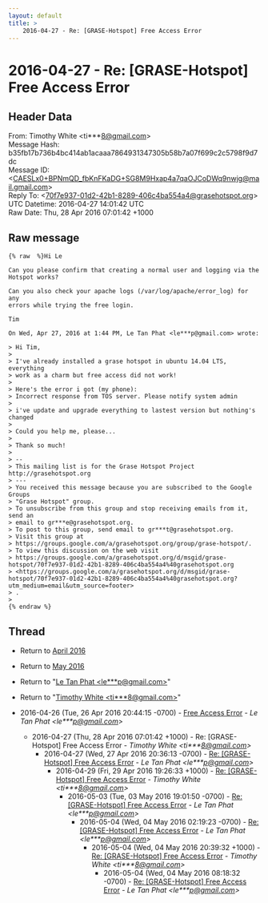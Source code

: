 ```yaml
---
layout: default
title: >
    2016-04-27 - Re: [GRASE-Hotspot] Free Access Error
---
```


# 2016-04-27 - Re: [GRASE-Hotspot] Free Access Error

## Header Data

From: Timothy White \<ti***8@gmail.com\><br>
Message Hash: b35fb17b736b4bc414ab1acaaa7864931347305b58b7a07f699c2c5798f9d7dc<br>
Message ID: \<CAESLx0+BPNmQD_fbKnFKaDG+SG8M9Hxap4a7qaOJCoDWq9nwjg@mail.gmail.com\><br>
Reply To: \<70f7e937-01d2-42b1-8289-406c4ba554a4@grasehotspot.org\><br>
UTC Datetime: 2016-04-27 14:01:42 UTC<br>
Raw Date: Thu, 28 Apr 2016 07:01:42 +1000<br>

## Raw message

```
{% raw  %}Hi Le

Can you please confirm that creating a normal user and logging via the
Hotspot works?

Can you also check your apache logs (/var/log/apache/error_log) for any
errors while trying the free login.

Tim

On Wed, Apr 27, 2016 at 1:44 PM, Le Tan Phat <le***p@gmail.com> wrote:

> Hi Tim,
>
> I've already installed a grase hotspot in ubuntu 14.04 LTS, everything
> work as a charm but free access did not work!
>
> Here's the error i got (my phone):
> Incorrect response from TOS server. Please notify system admin
>
> i've update and upgrade everything to lastest version but nothing's changed
>
> Could you help me, please...
>
> Thank so much!
>
> --
> This mailing list is for the Grase Hotspot Project http://grasehotspot.org
> ---
> You received this message because you are subscribed to the Google Groups
> "Grase Hotspot" group.
> To unsubscribe from this group and stop receiving emails from it, send an
> email to gr***e@grasehotspot.org.
> To post to this group, send email to gr***t@grasehotspot.org.
> Visit this group at
> https://groups.google.com/a/grasehotspot.org/group/grase-hotspot/.
> To view this discussion on the web visit
> https://groups.google.com/a/grasehotspot.org/d/msgid/grase-hotspot/70f7e937-01d2-42b1-8289-406c4ba554a4%40grasehotspot.org
> <https://groups.google.com/a/grasehotspot.org/d/msgid/grase-hotspot/70f7e937-01d2-42b1-8289-406c4ba554a4%40grasehotspot.org?utm_medium=email&utm_source=footer>
> .
>
{% endraw %}
```

## Thread

+ Return to [April 2016](/archive/2016/04)
+ Return to [May 2016](/archive/2016/05)

+ Return to "[Le Tan Phat <le***p<span>@</span>gmail.com>](/authors/le___p_at_gmail_com)"
+ Return to "[Timothy White <ti***8<span>@</span>gmail.com>](/authors/ti___8_at_gmail_com)"

+ 2016-04-26 (Tue, 26 Apr 2016 20:44:15 -0700) - [Free Access Error](/archive/2016/04/0da29fc0b3478a31ea47138680c49ae8f25f2b1f100ec5f39dbfddb32fa2143c) - _Le Tan Phat \<le***p@gmail.com\>_
  + 2016-04-27 (Thu, 28 Apr 2016 07:01:42 +1000) - Re: [GRASE-Hotspot] Free Access Error - _Timothy White \<ti***8@gmail.com\>_
    + 2016-04-27 (Wed, 27 Apr 2016 20:36:13 -0700) - [Re: [GRASE-Hotspot] Free Access Error](/archive/2016/04/43d8d322d2714979bb898d4b289fc1c8717ea40c659d541aab3813d10ff21222) - _Le Tan Phat \<le***p@gmail.com\>_
      + 2016-04-29 (Fri, 29 Apr 2016 19:26:33 +1000) - [Re: [GRASE-Hotspot] Free Access Error](/archive/2016/04/b794ed1addd4ed4a0b08c3f7a253318e0de794b748468806d1b5b63321dec91e) - _Timothy White \<ti***8@gmail.com\>_
        + 2016-05-03 (Tue, 03 May 2016 19:01:50 -0700) - [Re: [GRASE-Hotspot] Free Access Error](/archive/2016/05/a616b157877161d5e42de53b5e4db64159716700b8ad196aaf0d9e358670b6fb) - _Le Tan Phat \<le***p@gmail.com\>_
          + 2016-05-04 (Wed, 04 May 2016 02:19:23 -0700) - [Re: [GRASE-Hotspot] Free Access Error](/archive/2016/05/d28505480552d52bad474f9524990e29ff2c8d9ca0e8063fa008fa63bd3d28ba) - _Le Tan Phat \<le***p@gmail.com\>_
            + 2016-05-04 (Wed, 04 May 2016 20:39:32 +1000) - [Re: [GRASE-Hotspot] Free Access Error](/archive/2016/05/c9d9747ac7f60ee55f0b483a9d52fb40c48f3e1beaa077c0aebd91ded5b018e8) - _Timothy White \<ti***8@gmail.com\>_
              + 2016-05-04 (Wed, 04 May 2016 08:18:32 -0700) - [Re: [GRASE-Hotspot] Free Access Error](/archive/2016/05/39b6032b016fcf84ee65f9aea7e0a7449567da06fa607c41adf8686e63846975) - _Le Tan Phat \<le***p@gmail.com\>_

